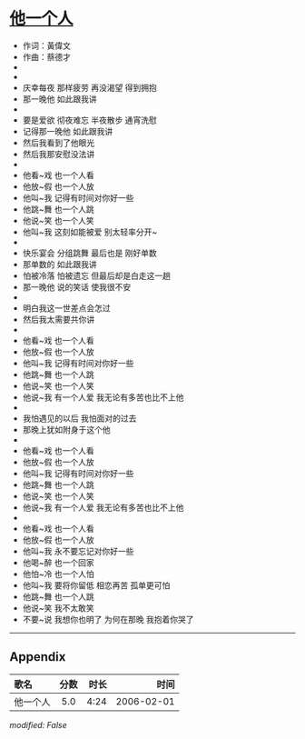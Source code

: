 # [他一个人](https://music.163.com/song?id=65986)

* 作词：黃偉文
* 作曲：蔡德才
*
*
* 庆幸每夜 那样疲劳 再没渴望 得到拥抱
* 那一晚他 如此跟我讲
* 
* 要是爱欲 彻夜难忘 半夜散步 通宵洗慰
* 记得那一晚他 如此跟我讲
* 然后我看到了他眼光
* 然后我那安慰没法讲
* 
* 他看~戏 也一个人看
* 他放~假 也一个人放
* 他叫~我 记得有时间对你好一些
* 他跳~舞 也一个人跳
* 他说~笑 也一个人笑
* 他叫~我 这刻如能被爱 别太轻率分开~
* 
* 快乐宴会 分组跳舞 最后也是 刚好单数
* 那单数的 如此跟我讲
* 怕被冷落 怕被遗忘 但最后却是白走这一趟
* 那一晚他 说的笑话 使我很不安
* 
* 明白我这一世差点会怎过
* 然后我太需要共你讲
* 
* 他看~戏 也一个人看
* 他放~假 也一个人放
* 他叫~我 记得有时间对你好一些
* 他跳~舞 也一个人跳
* 他说~笑 也一个人笑
* 他说~我 有一个人爱 我无论有多苦也比不上他
* 
* 我怕遇见的以后 我怕面对的过去
* 那晚上犹如附身于这个他
* 
* 他看~戏 也一个人看
* 他放~假 也一个人放
* 他叫~我 记得有时间对你好一些
* 他跳~舞 也一个人跳
* 他说~笑 也一个人笑
* 他说~我 有一个人爱 我无论有多苦也比不上他
* 
* 他看~戏 也一个人看
* 他放~假 也一个人放
* 他叫~我 永不要忘记对你好一些
* 他喝~醉 也一个回家
* 他怕~冷 也一个人怕
* 他叫~我 要将你留低 相恋再苦 孤单更可怕
* 他跳~舞 也一个人跳
* 他说~笑 我不太敢笑
* 不要~说 我想你也明了 为何在那晚 我抱着你哭了


---

## Appendix

|歌名|分数|时长|时间|
|:---|:---:|---:|---:|
|他一个人|5.0|4:24|2006-02-01

*modified: False*